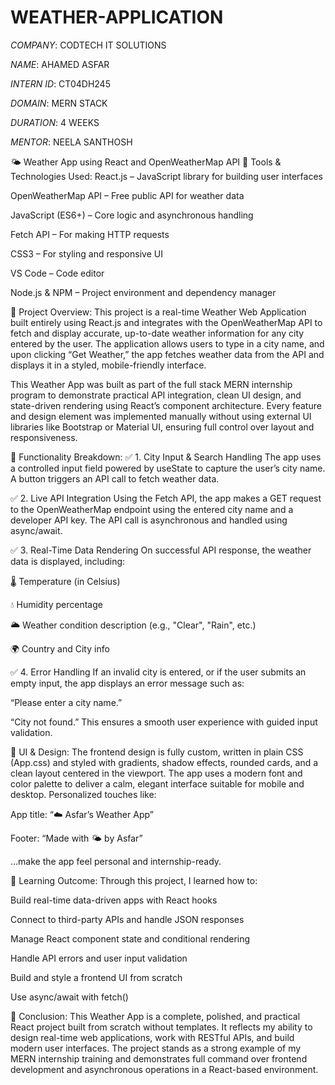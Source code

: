 # WEATHER-APPLICATION

*COMPANY*: CODTECH IT SOLUTIONS

*NAME*: AHAMED ASFAR

*INTERN ID*: CT04DH245

*DOMAIN*: MERN STACK

*DURATION*: 4 WEEKS

*MENTOR*: NEELA SANTHOSH

🌤️ Weather App using React and OpenWeatherMap API
🔧 Tools & Technologies Used:
React.js – JavaScript library for building user interfaces

OpenWeatherMap API – Free public API for weather data

JavaScript (ES6+) – Core logic and asynchronous handling

Fetch API – For making HTTP requests

CSS3 – For styling and responsive UI

VS Code – Code editor

Node.js & NPM – Project environment and dependency manager

📜 Project Overview:
This project is a real-time Weather Web Application built entirely using React.js and integrates with the OpenWeatherMap API to fetch and display accurate, up-to-date weather information for any city entered by the user. The application allows users to type in a city name, and upon clicking “Get Weather,” the app fetches weather data from the API and displays it in a styled, mobile-friendly interface.

This Weather App was built as part of the full stack MERN internship program to demonstrate practical API integration, clean UI design, and state-driven rendering using React’s component architecture. Every feature and design element was implemented manually without using external UI libraries like Bootstrap or Material UI, ensuring full control over layout and responsiveness.

🔄 Functionality Breakdown:
✅ 1. City Input & Search Handling
The app uses a controlled input field powered by useState to capture the user’s city name. A button triggers an API call to fetch weather data.

✅ 2. Live API Integration
Using the Fetch API, the app makes a GET request to the OpenWeatherMap endpoint using the entered city name and a developer API key. The API call is asynchronous and handled using async/await.

✅ 3. Real-Time Data Rendering
On successful API response, the weather data is displayed, including:

🌡️ Temperature (in Celsius)

💧 Humidity percentage

🌥️ Weather condition description (e.g., "Clear", "Rain", etc.)

🌍 Country and City info

✅ 4. Error Handling
If an invalid city is entered, or if the user submits an empty input, the app displays an error message such as:

“Please enter a city name.”

“City not found.”
This ensures a smooth user experience with guided input validation.

🎨 UI & Design:
The frontend design is fully custom, written in plain CSS (App.css) and styled with gradients, shadow effects, rounded cards, and a clean layout centered in the viewport. The app uses a modern font and color palette to deliver a calm, elegant interface suitable for mobile and desktop. Personalized touches like:

App title: “☁️ Asfar’s Weather App”

Footer: “Made with 🌤️ by Asfar”

…make the app feel personal and internship-ready.

🧠 Learning Outcome:
Through this project, I learned how to:

Build real-time data-driven apps with React hooks

Connect to third-party APIs and handle JSON responses

Manage React component state and conditional rendering

Handle API errors and user input validation

Build and style a frontend UI from scratch

Use async/await with fetch()

🏁 Conclusion:
This Weather App is a complete, polished, and practical React project built from scratch without templates. It reflects my ability to design real-time web applications, work with RESTful APIs, and build modern user interfaces. The project stands as a strong example of my MERN internship training and demonstrates full command over frontend development and asynchronous operations in a React-based environment.
